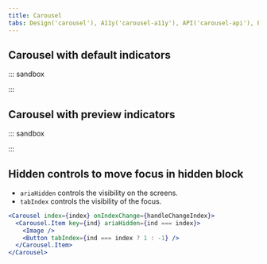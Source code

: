 ```yaml
---
title: Carousel
tabs: Design('carousel'), A11y('carousel-a11y'), API('carousel-api'), Example('carousel-code'), Changelog('carousel-changelog')
---
```


## Carousel with default indicators

::: sandbox

<script lang="tsx">
import React from 'react';
import { Box, Flex } from '@semcore/ui/flex-box';
import Carousel from '@semcore/ui/carousel';

const images = [
  'https://picsum.photos/id/1023/600/400',
  'https://picsum.photos/id/1024/600/400',
  'https://picsum.photos/id/1025/600/400',
];
const altTexts = [
  'A cyclist performing stunts in the forest',
  'A vulture flies with its wings spread wide',
  'A pug wrapped in a blanket sits on the road in the forest',
];
const width = 600;
const imageWidth = width - 75;

const Demo = () => (
  <Carousel
    w={width}
    aria-roledescription='image carousel'
    aria-label='Beauty of Nature'
    zoom={true}
    zoomWidth={1000}
    indicators="default"
  >
      {images.map((url, index) => (
        <Carousel.Item tag='img' key={url} src={url} w={imageWidth} alt={altTexts[index]} />
      ))}
  </Carousel>
);


</script>

:::

## Carousel with preview indicators

::: sandbox

<script lang="tsx">
import React from 'react';
import { Box, Flex } from '@semcore/ui/flex-box';
import Carousel from '@semcore/ui/carousel';

const images = [
  'https://picsum.photos/id/1023/600/400',
  'https://picsum.photos/id/1024/600/400',
  'https://picsum.photos/id/1025/600/400',
];
const altTexts = [
  'A cyclist performing stunts in the forest',
  'A vulture flies with its wings spread wide',
  'A pug wrapped in a blanket sits on the road in the forest',
];
const width = 600;
const imageWidth = width - 75;

const Demo = () => (
  <Carousel
    w={width}
    aria-roledescription='image carousel'
    aria-label='Beauty of Nature'
    zoom={true}
    zoomWidth={1000}
    indicators="preview"
  >
      {images.map((url, index) => (
        <Carousel.Item tag='img' key={url} src={url} w={imageWidth} alt={altTexts[index]} />
      ))}
  </Carousel>
);


</script>

:::

## Hidden controls to move focus in hidden block

- `ariaHidden` controls the visibility on the screens.
- `tabIndex` controls the visibility of the focus.

```jsx
<Carousel index={index} onIndexChange={handleChangeIndex}>
  <Carousel.Item key={ind} ariaHidden={ind === index}>
    <Image />
    <Button tabIndex={ind === index ? 1 : -1} />
  </Carousel.Item>
</Carousel>
```
